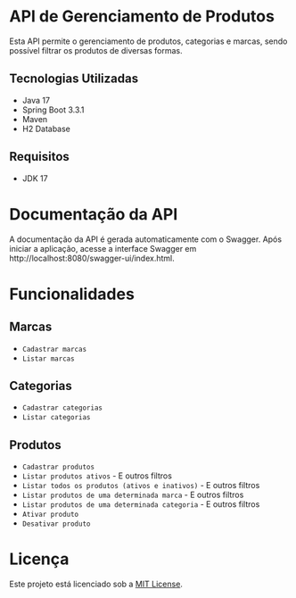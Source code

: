 # API de Gerenciamento de Produtos

Esta API permite o gerenciamento de produtos, categorias e marcas, sendo possível filtrar os produtos de diversas formas.

## Tecnologias Utilizadas

- Java 17
- Spring Boot 3.3.1
- Maven
- H2 Database

## Requisitos

- JDK 17

# Documentação da API

A documentação da API é gerada automaticamente com o Swagger. Após iniciar a aplicação, acesse a interface Swagger em http://localhost:8080/swagger-ui/index.html.

# Funcionalidades

## Marcas
- `Cadastrar marcas`
- `Listar marcas`

## Categorias
- `Cadastrar categorias`
- `Listar categorias`

## Produtos
- `Cadastrar produtos`
- `Listar produtos ativos` - E outros filtros
- `Listar todos os produtos (ativos e inativos)` - E outros filtros
- `Listar produtos de uma determinada marca` - E outros filtros
- `Listar produtos de uma determinada categoria` - E outros filtros
- `Ativar produto`
- `Desativar produto`

# Licença

Este projeto está licenciado sob a [MIT License](./LICENSE).
